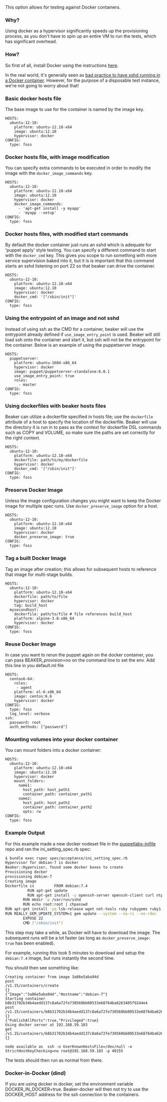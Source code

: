 This option allows for testing against Docker containers.


### Why?

Using docker as a hypervisor significantly speeds up the provisioning process, as you don't have to spin up an entire VM to run the tests, which has significant overhead.

### How?

So first of all, install Docker using the instructions [here](https://docs.docker.com/installation/#installation).

In the real world, it's generally seen as [bad practice to have sshd running in a Docker container](http://blog.docker.com/2014/06/why-you-dont-need-to-run-sshd-in-docker/). However, for the purpose of a disposable test instance, we're not going to worry about that!

### Basic docker hosts file ###
The base image to use for the container is named by the image key.

    HOSTS:
      ubuntu-12-10:
        platform: ubuntu-12.10-x64
        image: ubuntu:12.10
        hypervisor: docker
    CONFIG:
      type: foss

### Docker hosts file, with image modification ###
You can specify extra commands to be executed in order to modify the image with the `docker_image_commands` key.

    HOSTS:
      ubuntu-12-10:
        platform: ubuntu-12.10-x64
        image: ubuntu:12.10
        hypervisor: docker
        docker_image_commands:
          - 'apt-get install -y myapp'
          - 'myapp --setup'
    CONFIG:
      type: foss

### Docker hosts files, with modified start commands ###
By default the docker container just runs an sshd which is adequate for 'puppet apply' style testing. You can specify a different command to start with the `docker_cmd` key. This gives you scope to run something with more service supervision baked into it, but it is is important that this command starts an sshd listening on port 22 so that beaker can drive the container.

    HOSTS:
      ubuntu-12-10:
        platform: ubuntu-12.10-x64
        image: ubuntu:12.10
        hypervisor: docker
        docker_cmd: '["/sbin/init"]'
    CONFIG:
      type: foss

### Using the entrypoint of an image and not sshd ###
Instead of using ssh as the CMD for a container, beaker will use the entrypoint already defined if `use_image_entry_point` is used. Beaker will still load ssh onto the container and start it, but ssh will not be the entrypoint for the container. Below is an example of using the puppetserver image.

    HOSTS:
      puppetserver:
        platform: ubuntu-1604-x86_64 
        hypervisor: docker
        image: puppet/puppetserver-standalone:6.0.1
        use_image_entry_point: true
        roles:
          - master
    CONFIG:
      type: foss

### Using dockerfiles with beaker hosts files ###
Beaker can utilize a dockerfile specified in hosts file; use the `dockerfile` attribute of a host to specify the location of the dockerfile. Beaker will use the directory it is run in to pass as the context for dockerfile DSL commands such as COPY and VOLUME, so make sure the paths are set correctly for the right context.

    HOSTS:
      ubuntu-12-10:
        platform: ubuntu-12.10-x64
        dockerfile: path/to/my/dockerfile
        hypervisor: docker
        docker_cmd: '["/sbin/init"]'
    CONFIG:
      type: foss

### Preserve Docker Image ###
Unless the image configuration changes you might want to keep the Docker image for multiple spec runs. Use `docker_preserve_image` option for a host.

    HOSTS:
      ubuntu-12-10:
        platform: ubuntu-12.10-x64
        image: ubuntu:12.10
        hypervisor: docker
        docker_preserve_image: true
    CONFIG:
      type: foss

### Tag a built Docker Image ###
Tag an image after creation; this allows for subsequent hosts to reference that image for multi-stage builds.

    HOSTS:
      ubuntu-12-10:
        platform: ubuntu-12.10-x64
        dockerfile: path/to/file
        hypervisor: docker
        tag: build_host
      mysecondhost:
        dockerfile: path/to/file # file references build_host
        platform: alpine-3.8-x86_64
        hypervisor: docker
    CONFIG:
      type: foss

### Reuse Docker Image ###
In case you want to rerun the puppet again on the docker container, you can pass BEAKER_provision=no on the command line to set the env. Add this line in you default.ml file

```
HOSTS:
  centos6-64:
    roles:
     - agent
    platform: el-6-x86_64
    image: centos:6.6
    hypervisor: docker
CONFIG:
  type: foss
  log_level: verbose
ssh:
  password: root
  auth_methods: ["password"]
```

### Mounting volumes into your docker container ###
You can mount folders into a docker container:

    HOSTS:
      ubuntu-12-10:
        platform: ubuntu-12.10-x64
        image: ubuntu:12.10
        hypervisor: docker
        mount_folders:
          name1:
            host_path: host_path1
            container_path: container_path1
          name2:
            host_path: host_path2
            container_path: container_path2
            opts: rw
    CONFIG:
      type: foss

### Example Output

For this example made a new docker nodeset file in the [puppetlabs-inifile](https://github.com/puppetlabs/puppetlabs-inifile) repo and ran the ini_setting_spec.rb spec:

```bash
$ bundle exec rspec spec/acceptance/ini_setting_spec.rb
Hypervisor for debian-7 is docker
Beaker::Hypervisor, found some docker boxes to create
Provisioning docker
provisioning debian-7
Creating image
Dockerfile is         FROM debian:7.4
          RUN apt-get update
          RUN apt-get install -y openssh-server openssh-client curl ntpdate lsb-release
        RUN mkdir -p /var/run/sshd
        RUN echo root:root | chpasswd
RUN apt-get install -yq lsb-release wget net-tools ruby rubygems ruby1.8-dev libaugeas-dev libaugeas-ruby ntpdate locales-all
RUN REALLY_GEM_UPDATE_SYSTEM=1 gem update --system --no-ri --no-rdoc
        EXPOSE 22
        CMD ["/sbin/init"]
```

This step may take a while, as Docker will have to download the image. The subsequent runs will be a lot faster (as long as `docker_preserve_image: true` has been enabled).

For example, running this took 5 minutes to download and setup the `debian:7.4` image, but runs instantly the second time.

You should then see something like:

```
Creating container from image 3a86e5aba94d
post
/v1.15/containers/create
{}
{"Image":"3a86e5aba94d","Hostname":"debian-7"}
Starting container b8b31702b34b4aedd137c8a6a72fe730560bb00533e68764ba6263405f9244e4
post
/v1.15/containers/b8b31702b34b4aedd137c8a6a72fe730560bb00533e68764ba6263405f9244e4/start
{}
{"PublishAllPorts":true,"Privileged":true}
Using docker server at 192.168.59.103
get
/v1.15/containers/b8b31702b34b4aedd137c8a6a72fe730560bb00533e68764ba6263405f9244e4/json
{}

node available as  ssh -o UserKnownHostsFile=/dev/null -o StrictHostKeyChecking=no root@192.168.59.103 -p 49155
```

The tests should then run as normal from there.


### Docker-in-Docker (dind) ###
If you are using docker in docker, set the environment variable DOCKER_IN_DOCKER=true. Beaker-docker will then not try to use the DOCKER_HOST address for the ssh connection to the containers.
